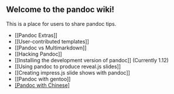 ## Welcome to the pandoc wiki!

This is a place for users to share pandoc tips.

- [[Pandoc Extras]]
- [[User-contributed templates]]
- [[Pandoc vs Multimarkdown]]
- [[Hacking Pandoc]]
- [[Installing the development version of pandoc]] (Currently 1.12)
- [[Using pandoc to produce reveal.js slides]]
- [[Creating impress.js slide shows with pandoc]]
- [[Pandoc with gentoo]]
- [[Pandoc with Chinese]](简体中文)